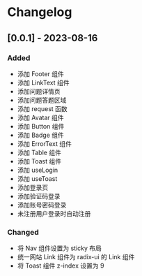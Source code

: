 # Changelog

## [0.0.1] - 2023-08-16

### Added

- 添加 Footer 组件
- 添加 LinkText 组件
- 添加问题详情页
- 添加问题答题区域
- 添加 request 函数
- 添加 Avatar 组件
- 添加 Button 组件
- 添加 Badge 组件
- 添加 ErrorText 组件
- 添加 Table 组件
- 添加 Toast 组件
- 添加 useLogin
- 添加 useToast
- 添加登录页
- 添加验证码登录
- 添加账号密码登录
- 未注册用户登录时自动注册

### Changed

- 将 Nav 组件设置为 sticky 布局
- 统一网站 Link 组件为 radix-ui 的 Link 组件
- 将 Toast 组件 z-index 设置为 9